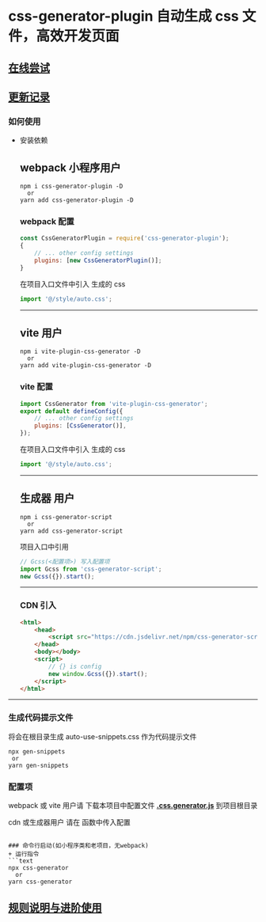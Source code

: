 # css-generator-plugin 自动生成 css 文件，高效开发页面

## [在线尝试](https://machetehot.github.io/css-generator-plugin/)

## [更新记录](./CHANGE.md)

### 如何使用

-   安装依赖

    ## webpack 小程序用户

    ```shell
    npm i css-generator-plugin -D
      or
    yarn add css-generator-plugin -D
    ```

    ### webpack 配置

    ```javascript
    const CssGeneratorPlugin = require('css-generator-plugin');
    {
    	// ... other config settings
    	plugins: [new CssGeneratorPlugin()];
    }
    ```

    在项目入口文件中引入 生成的 css

    ```js
    import '@/style/auto.css';
    ```

    ***

    ## vite 用户

    ```shell
    npm i vite-plugin-css-generator -D
      or
    yarn add vite-plugin-css-generator -D
    ```

    ### vite 配置

    ```javascript
    import CssGenerator from 'vite-plugin-css-generator';
    export default defineConfig({
    	// ... other config settings
    	plugins: [CssGenerator()],
    });
    ```

    在项目入口文件中引入 生成的 css

    ```js
    import '@/style/auto.css';
    ```

    ***

    ## 生成器 用户

    ```shell
    npm i css-generator-script
      or
    yarn add css-generator-script
    ```

    项目入口中引用

    ```js
    // Gcss(<配置项>) 写入配置项
    import Gcss from 'css-generator-script';
    new Gcss({}).start();
    ```

    ***

    ### CDN 引入

    ```html
    <html>
    	<head>
    		<script src="https://cdn.jsdelivr.net/npm/css-generator-script/gcss.js"></script>
    	</head>
    	<body></body>
    	<script>
    		// {} is config
    		new window.Gcss({}).start();
    	</script>
    </html>
    ```

---

### 生成代码提示文件

将会在根目录生成 auto-use-snippets.css 作为代码提示文件

```
npx gen-snippets
 or
yarn gen-snippets
```

### 配置项

webpack 或 vite 用户请 下载本项目中配置文件 **[.css.generator.js](./.css.generator.js)** 到项目根目录

cdn 或生成器用户 请在 函数中传入配置

````

### 命令行启动(如小程序类和老项目，无webpack)
+ 运行指令
```text
npx css-generator
  or
yarn css-generator

````

## [规则说明与进阶使用](./RULE.md)
